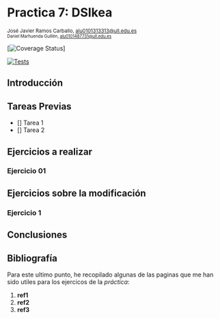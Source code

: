 
# Practica 7: DSIkea
<sup>José Javier Ramos Carballo, [alu0101313313@ull.edu.es](https://github.com/alu0101313313)  
<sup>Daniel Marhuenda Guillén, [alu0101487731@ull.edu.es](https://github.com/alu0101487731)

[![Coverage Status]()]

[![Tests](https://github.com/ULL-ESIT-INF-DSI-2324/ull-esit-inf-dsi-23-24-prct07-dsikea-datamodel-groupp/actions/workflows/node.js.yml/badge.svg)](https://github.com/ULL-ESIT-INF-DSI-2324/ull-esit-inf-dsi-23-24-prct07-dsikea-datamodel-groupp/actions/workflows/node.js.yml)

## Introducción


## Tareas Previas

- [] Tarea 1
- [] Tarea 2


## Ejercicios a realizar

### Ejercicio 01


## Ejercicios sobre la modificación

### Ejercicio 1


## Conclusiones



## Bibliografía

Para este ultimo punto, he recopilado algunas de las paginas que me han sido utiles para los ejercicos de la _práctica_:

1. **ref1** []()
2. **ref2** []()
3. **ref3** []()